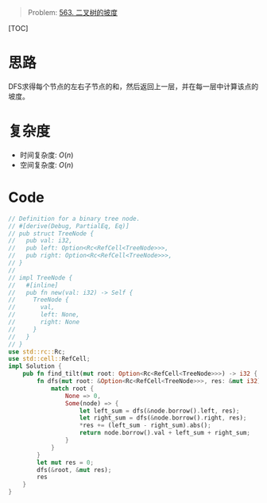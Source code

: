 
> Problem: [563. 二叉树的坡度](https://leetcode.cn/problems/binary-tree-tilt/description/)

[TOC]

# 思路

DFS求得每个节点的左右子节点的和，然后返回上一层，并在每一层中计算该点的坡度。

# 复杂度

- 时间复杂度: $O(n)$
- 空间复杂度: $O(n)$


# Code
```Rust []
// Definition for a binary tree node.
// #[derive(Debug, PartialEq, Eq)]
// pub struct TreeNode {
//   pub val: i32,
//   pub left: Option<Rc<RefCell<TreeNode>>>,
//   pub right: Option<Rc<RefCell<TreeNode>>>,
// }
//
// impl TreeNode {
//   #[inline]
//   pub fn new(val: i32) -> Self {
//     TreeNode {
//       val,
//       left: None,
//       right: None
//     }
//   }
// }
use std::rc::Rc;
use std::cell::RefCell;
impl Solution {
    pub fn find_tilt(mut root: Option<Rc<RefCell<TreeNode>>>) -> i32 {
        fn dfs(mut root: &Option<Rc<RefCell<TreeNode>>>, res: &mut i32) -> i32 {
            match root {
                None => 0,
                Some(node) => {
                    let left_sum = dfs(&node.borrow().left, res);
                    let right_sum = dfs(&node.borrow().right, res);
                    *res += (left_sum - right_sum).abs();
                    return node.borrow().val + left_sum + right_sum;
                }
            }
        }
        let mut res = 0;
        dfs(&root, &mut res);
        res
    }
}
```
